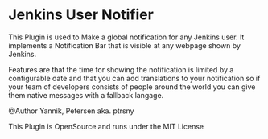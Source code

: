 # Jenkins User Notifier

This Plugin is used to Make a global notification for any Jenkins user.
It implements a Notification Bar that is visible at any webpage shown by Jenkins.

Features are that the time for showing the notification is limited by a configurable date
and that you can add translations to your notification so if your team of developers consists 
of people around the world you can give them native messages with a fallback langage.


@Author Yannik, Petersen aka. ptrsny

This Plugin is OpenSource and runs under the MIT License
